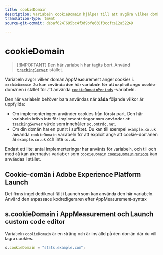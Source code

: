 ```yaml
---
title: cookieDomain
description: Variabeln cookieDomain hjälper till att avgöra vilken domän cookies ska användas på.
translation-type: tm+mt
source-git-commit: dabaf6247695bc4f3d9bfe668f3ccfca12a52269

---
```



# cookieDomain

>[!IMPORTANT] Den här variabeln har tagits bort. Använd [`trackingServer`](trackingserver.md) istället.

Variabeln avgör vilken domän AppMeasurement anger cookies i. `cookieDomain` Du kan använda den här variabeln för att explicit ange cookie-domänen i stället för att använda [`cookieDomainPeriods`](cookiedomainperiods.md) -variabeln.

Den här variabeln behöver bara användas när **båda** följande villkor är uppfyllda:

* Om implementeringen använder cookies från första part. Den här variabeln krävs inte för implementeringar som använder ett [`trackingServer`](trackingserver.md) värde som innehåller `sc.omtrdc.net`.
* Om din domän har en punkt i suffixet. Du kan till exempel `example.co.uk` använda `cookieDomain` variabeln för att explicit ange att cookie-domänen är `example.co.uk` och inte `co.uk`.

Endast ett litet antal implementeringar har använts för variabeln, och till och med då kan alternativa variabler som `cookieDomain` [`cookieDomainPeriods`](cookiedomainperiods.md) kan användas i stället.

## Cookie-domän i Adobe Experience Platform Launch

Det finns inget dedikerat fält i Launch som kan använda den här variabeln. Använd den anpassade kodredigeraren efter AppMeasurement-syntax.

## s.cookieDomain i AppMeasurement och Launch custom code editor

Variabeln `cookieDomain` är en sträng och är inställd på den domän där du vill lagra cookies.

```js
s.cookieDomain = "stats.example.com";
```
